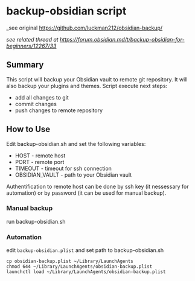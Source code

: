 # backup-obsidian script

_see original https://github.com/luckman212/obsidian-backup/

_see related thread at https://forum.obsidian.md/t/backup-obsidian-for-beginners/12267/33_

## Summary

This script will backup your Obsidian vault to remote git repository. It will also backup your plugins and themes. 
Script execute next steps:
- add all changes to git
- commit changes
- push changes to remote repository


## How to Use

Edit backup-obsidian.sh and set the following variables:
- HOST - remote host
- PORT - remote port
- TIMEOUT - timeout for ssh connection
- OBSIDIAN_VAULT - path to your Obsidian vault

Authentification to remote host can be done by ssh key (it nessessary for automation) or by password (it can be used for manual backup).

### Manual backup

run backup-obsidian.sh

### Automation

edit `backup-obsidian.plist` and set path to backup-obsidian.sh

```shell
cp obsidian-backup.plist ~/Library/LaunchAgents
chmod 644 ~/Library/LaunchAgents/obsidian-backup.plist
launchctl load ~/Library/LaunchAgents/obsidian-backup.plist
```
